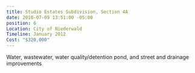 ```yaml
---
title: Studio Estates Subdivision, Section 4A
date: 2018-07-09 13:51:00 -05:00
position: 6
Location: City of Niederwald
Timeline: January 2012
Cost: "$320,000"
---
```


Water, wastewater, water quality/detention pond, and street and drainage improvements